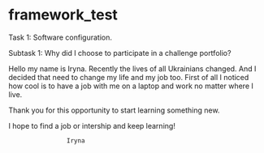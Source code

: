 # framework_test
Task 1: Software configuration.

Subtask 1: Why did I choose to participate in a challenge portfolio? 

Hello my name is Iryna. 
Recently the lives of all Ukrainians changed.
And I decided that need to change my life and my job too.
First of all I noticed how cool is to have a job with me 
on a laptop and work no matter where I live.

Thank you for this opportunity to start learning something new.

I hope to find a job or intership and keep learning!

                    Iryna
